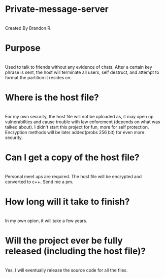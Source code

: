 # Private-message-server
<br> Created By Brandon R.

# Purpose
<br> Used to talk to friends without any evidence of chats. After a certain key phrase is sent, the host will terminate all users, self destruct, and attempt to format the partition it resides on.

# Where is the host file?
<br> For my own security, the host file will not be uploaded as, it may open up vulnerabilties and cause trouble with law enforcment (depends on what was talked about). I didn't start this project for fun, more for self protection. Encryption methods will be later added(probs 256 bit) for even more security.

# Can I get a copy of the host file?
<br> Personal meet ups are required. The host file will be encrypted and converted to c++. Send me a pm.

# How long will it take to finish?
<br> In my own opion, it will take a few years.

# Will the project ever be fully released (including the host file)?
<br> Yes, I will eventually release the source code for all the files.
